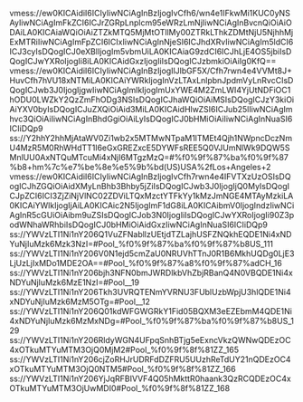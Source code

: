 vmess://ew0KICAidiI6ICIyIiwNCiAgInBzIjogIvCfh6/wn4e1IFkwMi1KUC0yNSAyIiwNCiAgImFkZCI6ICJrZGRpLnplcm95eWRzLmNjIiwNCiAgInBvcnQiOiAiODAiLA0KICAiaWQiOiAiZTZkMTQ5MjMtOTllMy00ZTRkLThkZDMtNjU5NjhhMjExMTRiIiwNCiAgImFpZCI6ICIxIiwNCiAgInNjeSI6ICJhdXRvIiwNCiAgIm5ldCI6ICJ3cyIsDQogICJ0eXBlIjogIm5vbmUiLA0KICAiaG9zdCI6ICJhLjE4OS5jbiIsDQogICJwYXRoIjogIi8iLA0KICAidGxzIjogIiIsDQogICJzbmkiOiAiIg0KfQ==
vmess://ew0KICAidiI6ICIyIiwNCiAgInBzIjogIlJlbGF5X/Cfh7rwn4e4VVMt8J+HuvCfh7hVU18xNTMiLA0KICAiYWRkIjogInVzLTAxLnlpbnJpdmVyLnRvcCIsDQogICJwb3J0IjogIjgwIiwNCiAgImlkIjogImUxYWE4M2ZmLWI4YjUtNDFiOC1hODU0LWZkY2QzZmFhODg3NSIsDQogICJhaWQiOiAiMSIsDQogICJzY3kiOiAiYXV0byIsDQogICJuZXQiOiAid3MiLA0KICAidHlwZSI6ICJub25lIiwNCiAgImhvc3QiOiAiIiwNCiAgInBhdGgiOiAiLyIsDQogICJ0bHMiOiAiIiwNCiAgInNuaSI6ICIiDQp9
ss://Y2hhY2hhMjAtaWV0Zi1wb2x5MTMwNTpaM1lTMEt4Qjh1NWpncDczNmU4MzR5M0RhWHdTT1l6eGxGREZxcE5DYWFsREE5Q0VJUmNlWk9DQW5SMnlUU0AxNTQuMTcuMi4xNjI6MTgzMzQ=#%f0%9f%87%ba%f0%9f%87%b8+hm%7c%e7%be%8e%e5%9b%bd(US)USA%2fLos+Angeles+2
vmess://ew0KICAidiI6ICIyIiwNCiAgInBzIjogIvCfh7rwn4e4IFVTXzUzOSIsDQogICJhZGQiOiAidXMyLnBhb3Bhby5jZiIsDQogICJwb3J0IjogIjQ0MyIsDQogICJpZCI6ICI3ZjZiNjVlNC02ZDViLTQxMzctYTFkYy1kMzJmNGE4MTAyMzkiLA0KICAiYWlkIjogIjAiLA0KICAic2N5IjogImF1dG8iLA0KICAibmV0IjogIndzIiwNCiAgInR5cGUiOiAibm9uZSIsDQogICJob3N0IjogIiIsDQogICJwYXRoIjogIi90Z3podWNhaWRhbiIsDQogICJ0bHMiOiAidGxzIiwNCiAgInNuaSI6ICIiDQp9
ss://YWVzLTI1Ni1nY206Q1VuZFNabllzUEtjdTZLajhUSFZNQkhEQDE1Ni4xNDYuNjIuMzk6Mzk3NzI=#Pool_%f0%9f%87%ba%f0%9f%87%b8US_111
ss://YWVzLTI1Ni1nY206V0N1ejd5cmZaU0NRUVhTTnJ0R1B6MkhUQDg0LjE3LjUzLjIxMDo1MDE2OA==#Pool_%f0%9f%87%a8%f0%9f%87%adCH_16
ss://YWVzLTI1Ni1nY206bjh3NFN0bmJWRDlkbVhZbjRBanQ4N0VBQDE1Ni4xNDYuNjIuMzk6MzE1NzI=#Pool__19
ss://YWVzLTI1Ni1nY206Tkh3UVRQTENmYVRNU3FUblUzbWpjU3hlQDE1Ni4xNDYuNjIuMzk6MzM5OTg=#Pool__12
ss://YWVzLTI1Ni1nY206Q01kdWFGWGRkY1Fid05BQXM3eEZEbmM4QDE1Ni4xNDYuNjIuMzk6MzMxNDg=#Pool_%f0%9f%87%ba%f0%9f%87%b8US_129
ss://YWVzLTI1Ni1nY206RldyWGN4UFpqSnhBTjg5eExncVkzQWNwQDEzOC4xOTkuMTYuMTM3OjQ0MjM2#Pool_%f0%9f%8f%81ZZ_165
ss://YWVzLTI1Ni1nY206cjZoRHJrUDRFdDZFRU5UUzhReTdUY21nQDEzOC4xOTkuMTYuMTM3OjQ0NTM5#Pool_%f0%9f%8f%81ZZ_166
ss://YWVzLTI1Ni1nY206YjJqRFBIVVF4Q05hMkttR0haank3QzRCQDEzOC4xOTkuMTYuMTM3OjUwMDI0#Pool_%f0%9f%8f%81ZZ_168
